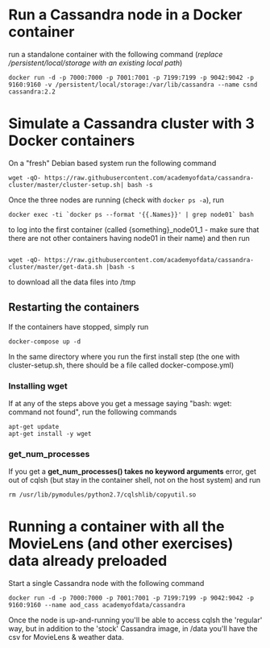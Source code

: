 # Run a Cassandra node in a Docker container
run a standalone container with the following command (_replace /persistent/local/storage with an existing local path_)

```
docker run -d -p 7000:7000 -p 7001:7001 -p 7199:7199 -p 9042:9042 -p 9160:9160 -v /persistent/local/storage:/var/lib/cassandra --name csnd cassandra:2.2
```

# Simulate a Cassandra cluster with 3 Docker containers

On a "fresh" Debian based system run the following command

```
wget -qO- https://raw.githubusercontent.com/academyofdata/cassandra-cluster/master/cluster-setup.sh| bash -s
```

Once the three nodes are running (check with ```docker ps -a```), run 

```
docker exec -ti `docker ps --format '{{.Names}}' | grep node01` bash
```
to log into the first container (called {something}_node01_1 - make sure that there are not other containers having node01 in their name) and then run 
```

wget -qO- https://raw.githubusercontent.com/academyofdata/cassandra-cluster/master/get-data.sh |bash -s
```
to download all the data files into /tmp

## Restarting the containers

If the containers have stopped, simply run
```
docker-compose up -d
```
In the same directory where you run the first install step (the one with cluster-setup.sh, there should be a file called docker-compose.yml)

### Installing wget

If  at any of the steps above you get a message saying "bash: wget: command not found", run the following commands

```
apt-get update
apt-get install -y wget
```
### get_num_processes
If you get a **get_num_processes() takes no keyword arguments** error, get out of cqlsh (but stay in the container shell, not on the host system) and run

```
rm /usr/lib/pymodules/python2.7/cqlshlib/copyutil.so
```

# Running a container with all the MovieLens (and other exercises) data already preloaded

Start a single Cassandra node with the following command

```
docker run -d -p 7000:7000 -p 7001:7001 -p 7199:7199 -p 9042:9042 -p 9160:9160 --name aod_cass academyofdata/cassandra
```

Once the node is up-and-running you'll be able to access cqlsh the 'regular' way, but in addition to the 'stock' Cassandra image, in /data you'll have the csv for MovieLens & weather data.
